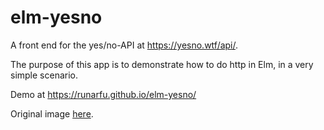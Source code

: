 # elm-yesno
A front end for the yes/no-API at https://yesno.wtf/api/.

The purpose of this app is to demonstrate how to do http in Elm, in a very simple scenario.

Demo at https://runarfu.github.io/elm-yesno/

Original image [here](https://upload.wikimedia.org/wikipedia/commons/c/c7/The_Thumbs-up_position.jpg).
